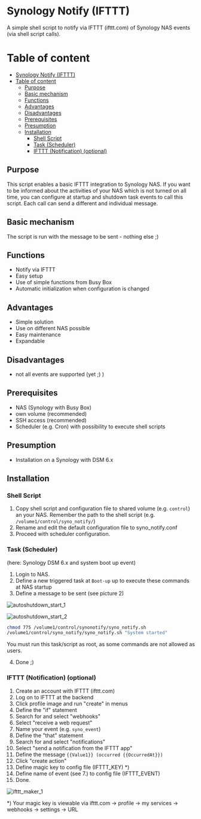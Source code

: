 # Synology Notify (IFTTT)

A simple shell script to notify via IFTTT (ifttt.com) of Synology NAS events (via shell script calls).

# Table of content

- [Synology Notify (IFTTT)](#synology-notify-ifttt)
- [Table of content](#table-of-content)
  - [Purpose](#purpose)
  - [Basic mechanism](#basic-mechanism)
  - [Functions](#functions)
  - [Advantages](#advantages)
  - [Disadvantages](#disadvantages)
  - [Prerequisites](#prerequisites)
  - [Presumption](#presumption)
  - [Installation](#installation)
    - [Shell Script](#shell-script)
    - [Task (Scheduler)](#task-scheduler)
    - [IFTTT (Notification) (optional)](#ifttt-notification-optional)

## Purpose

This script enables a basic IFTTT integration to Synology NAS. If you want to be informed about the activities of your NAS which is not turned on all time, you can configure at startup and shutdown task events to call this script. Each call can send a different and individual message.

## Basic mechanism

The script is run with the message to be sent - nothing else ;)

## Functions

- Notify via IFTTT
- Easy setup
- Use of simple functions from Busy Box
- Automatic initialization when configuration is changed

## Advantages

- Simple solution
- Use on different NAS possible
- Easy maintenance
- Expandable

## Disadvantages

- not all events are supported (yet ;) )


## Prerequisites

- NAS (Synology with Busy Box)
- own volume (recommended)
- SSH access (recommended)
- Scheduler (e.g. Cron) with possibility to execute shell scripts

## Presumption

- Installation on a Synology with DSM 6.x

## Installation

### Shell Script

1. Copy shell script and configuration file to shared volume (e.g. `control`) an your NAS. Remember the path to the shell script (e.g. `/volume1/control/syno_notify/`)
2. Rename and edit the default configuration file to syno_notify.conf
3. Proceed with scheduler configuration.

### Task (Scheduler)

(here: Synology DSM 6.x and system boot up event)

1. Login to NAS.
2. Define a new triggered task at `Boot-up` up to execute these commands at NAS startup
3. Define a message to be sent (see picture 2)

![autoshutdown_start_1](https://github.com/rfuehrer/syno_notify/blob/master/images/notify_start_1.png)

![autoshutdown_start_2](https://github.com/rfuehrer/syno_notify/blob/master/images/notify_start_2.png)

```bash
chmod 775 /volume1/control/synonotify/syno_notify.sh
/volume1/control/syno_notify/syno_notify.sh "System started"
```

You must run this task/script as root, as some commands are not allowed as users.

4. Done ;)

### IFTTT (Notification) (optional)

1. Create an account with IFTTT (ifttt.com)
2. Log on to IFTTT at the backend
3. Click profile image and run "create" in menus
4. Define the "if" statement
5. Search for and select "webhooks"
6. Select "receive a web request"
7. Name your event (e.g. `syno_event`)
8. Define the "that" statement
9. Search for and select "notifications"
10. Select "send a notification from the IFTTT app"
11. Define the message `{{Value1}} (occurred {{OccurredAt}})`
12. Click "create action"
13. Define magic key to config file (IFTTT_KEY) *)
14. Define name of event (see 7.) to config file (IFTTT_EVENT)
15. Done.

![ifttt_maker_1](https://github.com/rfuehrer/syno_notify/blob/master/images/ifttt_maker_1.png)

*) Your magic key is viewable via ifttt.com -> profile -> my services -> webhooks -> settings -> URL

